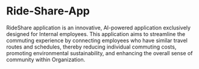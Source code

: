 # Ride-Share-App
RideShare application is an innovative, AI-powered application exclusively designed for Internal employees. This 
application aims to streamline the commuting experience by connecting employees who have similar travel routes and 
schedules, thereby reducing individual commuting costs, promoting environmental sustainability, and enhancing the 
overall sense of community within Organization.
